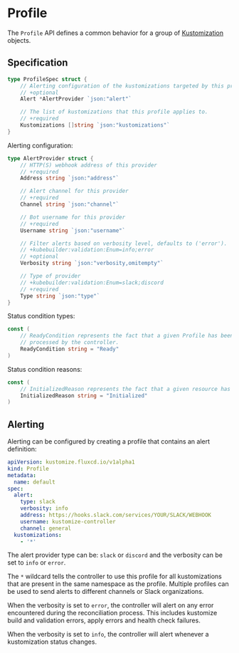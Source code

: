 # Profile

The `Profile` API defines a common behavior for a group of [Kustomization](kustomization.md) objects. 

## Specification

```go
type ProfileSpec struct {
	// Alerting configuration of the kustomizations targeted by this profile.
	// +optional
	Alert *AlertProvider `json:"alert"`

	// The list of kustomizations that this profile applies to.
	// +required
	Kustomizations []string `json:"kustomizations"`
}
```

Alerting configuration:

```go
type AlertProvider struct {
	// HTTP(S) webhook address of this provider
	// +required
	Address string `json:"address"`

	// Alert channel for this provider
	// +required
	Channel string `json:"channel"`

	// Bot username for this provider
	// +required
	Username string `json:"username"`

	// Filter alerts based on verbosity level, defaults to ('error').
	// +kubebuilder:validation:Enum=info;error
	// +optional
	Verbosity string `json:"verbosity,omitempty"`

	// Type of provider
	// +kubebuilder:validation:Enum=slack;discord
	// +required
	Type string `json:"type"`
}
```

Status condition types:

```go
const (
	// ReadyCondition represents the fact that a given Profile has been
	// processed by the controller.
	ReadyCondition string = "Ready"
)
```

Status condition reasons:

```go
const (
	// InitializedReason represents the fact that a given resource has been initialized.
	InitializedReason string = "Initialized"
)
```

## Alerting

Alerting can be configured by creating a profile that contains an alert definition:

```yaml
apiVersion: kustomize.fluxcd.io/v1alpha1
kind: Profile
metadata:
  name: default
spec:
  alert:
    type: slack
    verbosity: info
    address: https://hooks.slack.com/services/YOUR/SLACK/WEBHOOK
    username: kustomize-controller
    channel: general
  kustomizations:
    - '*'
```

The alert provider type can be: `slack` or `discord` and the verbosity can be set to `info` or `error`.

The `*` wildcard tells the controller to use this profile for all kustomizations that are present
in the same namespace as the profile.
Multiple profiles can be used to send alerts to different channels or Slack organizations.

When the verbosity is set to `error`, the controller will alert on any error encountered during the
reconciliation process. This includes kustomize build and validation errors, apply errors and
health check failures.

When the verbosity is set to `info`, the controller will alert whenever a kustomization status changes.

